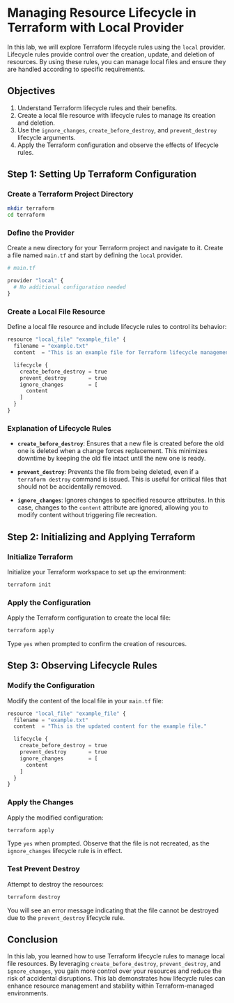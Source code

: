 # Managing Resource Lifecycle in Terraform with Local Provider

In this lab, we will explore Terraform lifecycle rules using the `local` provider. Lifecycle rules provide control over the creation, update, and deletion of resources. By using these rules, you can manage local files and ensure they are handled according to specific requirements.

## Objectives

1. Understand Terraform lifecycle rules and their benefits.
2. Create a local file resource with lifecycle rules to manage its creation and deletion.
3. Use the `ignore_changes`, `create_before_destroy`, and `prevent_destroy` lifecycle arguments.
4. Apply the Terraform configuration and observe the effects of lifecycle rules.


## Step 1: Setting Up Terraform Configuration

### Create a Terraform Project Directory

```sh
mkdir terraform
cd terraform
```

### Define the Provider

Create a new directory for your Terraform project and navigate to it. Create a file named `main.tf` and start by defining the `local` provider.

```py
# main.tf

provider "local" {
  # No additional configuration needed
}
```

### Create a Local File Resource

Define a local file resource and include lifecycle rules to control its behavior:

```py
resource "local_file" "example_file" {
  filename = "example.txt"
  content  = "This is an example file for Terraform lifecycle management."

  lifecycle {
    create_before_destroy = true
    prevent_destroy       = true
    ignore_changes        = [
      content
    ]
  }
}
```

### Explanation of Lifecycle Rules

- **`create_before_destroy`**: Ensures that a new file is created before the old one is deleted when a change forces replacement. This minimizes downtime by keeping the old file intact until the new one is ready.

- **`prevent_destroy`**: Prevents the file from being deleted, even if a `terraform destroy` command is issued. This is useful for critical files that should not be accidentally removed.

- **`ignore_changes`**: Ignores changes to specified resource attributes. In this case, changes to the `content` attribute are ignored, allowing you to modify content without triggering file recreation.

## Step 2: Initializing and Applying Terraform

### Initialize Terraform

Initialize your Terraform workspace to set up the environment:

```sh
terraform init
```

### Apply the Configuration

Apply the Terraform configuration to create the local file:

```sh
terraform apply
```

Type `yes` when prompted to confirm the creation of resources.

## Step 3: Observing Lifecycle Rules

### Modify the Configuration

Modify the content of the local file in your `main.tf` file:

```py
resource "local_file" "example_file" {
  filename = "example.txt"
  content  = "This is the updated content for the example file."

  lifecycle {
    create_before_destroy = true
    prevent_destroy       = true
    ignore_changes        = [
      content
    ]
  }
}
```

### Apply the Changes

Apply the modified configuration:

```sh
terraform apply
```

Type `yes` when prompted. Observe that the file is not recreated, as the `ignore_changes` lifecycle rule is in effect.

### Test Prevent Destroy

Attempt to destroy the resources:

```sh
terraform destroy
```

You will see an error message indicating that the file cannot be destroyed due to the `prevent_destroy` lifecycle rule.

## Conclusion

In this lab, you learned how to use Terraform lifecycle rules to manage local file resources. By leveraging `create_before_destroy`, `prevent_destroy`, and `ignore_changes`, you gain more control over your resources and reduce the risk of accidental disruptions. This lab demonstrates how lifecycle rules can enhance resource management and stability within Terraform-managed environments.